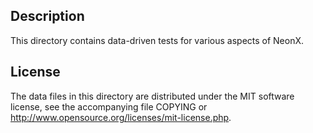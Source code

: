 Description
------------

This directory contains data-driven tests for various aspects of NeonX.

License
--------

The data files in this directory are distributed under the MIT software
license, see the accompanying file COPYING or
http://www.opensource.org/licenses/mit-license.php.

